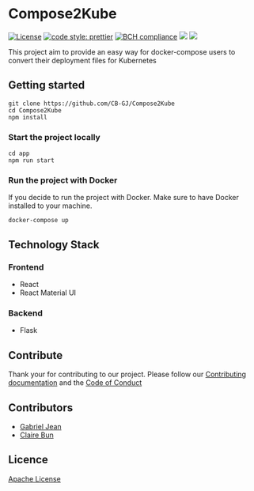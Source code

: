 # Compose2Kube

[![License](https://img.shields.io/badge/License-Apache%202.0-blue.svg)](https://opensource.org/licenses/Apache-2.) [![code style: prettier](https://img.shields.io/badge/code_style-prettier-ff69b4.svg?style=flat-square)](https://github.com/prettier/prettier) [![BCH compliance](https://bettercodehub.com/edge/badge/CB-GJ/Compose2Kube?branch=master)](https://bettercodehub.com/) ![](https://github.com/CB-GJ/Compose2kube/workflows/Build%20Frontend/badge.svg) ![](https://github.com/CB-GJ/Compose2kube/workflows/Build%20Backend/badge.svg)

This project aim to provide an easy way for docker-compose users to convert their deployment files for Kubernetes

## Getting started

```text
git clone https://github.com/CB-GJ/Compose2Kube
cd Compose2Kube
npm install
```

### Start the project locally

```text
cd app
npm run start
```

### Run the project with Docker

If you decide to run the project with Docker. Make sure to have Docker installed to your machine.

```text
docker-compose up
```

## Technology Stack

### Frontend

- React
- React Material UI

### Backend

- Flask

## Contribute

Thank your for contributing to our project. Please follow our [Contributing documentation](CONTRIBUTING.md) and the [Code of Conduct](CODE-OF-CONDUCT.md)

## Contributors

- [Gabriel Jean](https://github.com/GabrielJean)
- [Claire Bun](https://github.com/cbun097)

## Licence

[Apache License](LICENCE.md)
